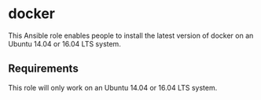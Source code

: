 docker
======

This Ansible role enables people to install the latest version of docker
on an Ubuntu 14.04 or 16.04 LTS system.


Requirements
------------

This role will only work on an Ubuntu 14.04 or 16.04 LTS system.